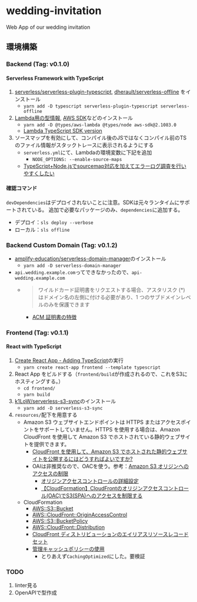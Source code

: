 # wedding-invitation

Web App of our wedding invitation

## 環境構築

### Backend (Tag: v0.1.0)

#### Serverless Framework with TypeScript

1. [serverless/serverless-plugin-typescript](https://github.com/serverless/serverless-plugin-typescript), [dherault/serverless-offline](https://github.com/dherault/serverless-offline) をインストール
    - `yarn add -D typescript serverless-plugin-typescript serverless-offline`
1. [Lambda用の型情報](https://www.npmjs.com/package/@types/aws-lambda), [AWS SDK](https://www.npmjs.com/package/aws-sdk)などのインストール
    - `yarn add -D @types/aws-lambda @types/node aws-sdk@2.1083.0`
    - [Lambda TypeScript SDK version](https://docs.aws.amazon.com/ja_jp/lambda/latest/dg/lambda-typescript.html)
1. ソースマップを有効にして、コンパイル後のJSではなくコンパイル前のTSのファイル情報がスタックトレースに表示されるようにする
    - `serverless.yml`にて、Lambdaの環境変数に下記を追加
      - `NODE_OPTIONS: --enable-source-maps`
    - [TypeScript+Node.jsでsourcemap対応を加えてエラーログ調査を行いやすくしたい](https://dev.classmethod.jp/articles/node-typescript-source-map-support/)

#### 確認コマンド

`devDependencies`はデプロイされないことに注意。SDKは元々ランタイムにサポートされている。
追加で必要なパッケージのみ、`dependencies`に追加する。

- デプロイ：`sls deploy --verbose`
- ローカル：`sls offline`

### Backend Custom Domain (Tag: v0.1.2)

- [amplify-education/serverless-domain-manager](https://github.com/amplify-education/serverless-domain-manager)のインストール
  - `yarn add -D serverless-domain-manager`
- `api.wedding.example.com`ってできなかったので、`api-wedding.example.com`
  - > ワイルドカード証明書をリクエストする場合、アスタリスク (*) はドメイン名の左側に付ける必要があり、1 つのサブドメインレベルのみを保護できます
    - [ACM 証明書の特徴](https://docs.aws.amazon.com/ja_jp/acm/latest/userguide/acm-certificate.html)

### Frontend (Tag: v0.1.1)

#### React with TypeScript

1. [Create React App - Adding TypeScript](https://create-react-app.dev/docs/adding-typescript)の実行
    - `yarn create react-app frontend --template typescript`
1. React App をビルドする（`frontend/build`が作成されるので、これをS3にホスティングする。）
    - `cd frontend/`
    - `yarn build`
1. [k1LoW/serverless-s3-sync](https://github.com/k1LoW/serverless-s3-sync)のインストール
    - `yarn add -D serverless-s3-sync`
1. `resources/`配下を用意する
    - Amazon S3 ウェブサイトエンドポイントは HTTPS またはアクセスポイントをサポートしていません。HTTPS を使用する場合は、Amazon CloudFront を使用して Amazon S3 でホストされている静的ウェブサイトを提供できます。
      - [CloudFront を使用して、Amazon S3 でホストされた静的ウェブサイトを公開するにはどうすればよいですか?](https://aws.amazon.com/jp/premiumsupport/knowledge-center/cloudfront-serve-static-website/)
      - OAIは非推奨なので、OACを使う。参考：[Amazon S3 オリジンへのアクセスの制限](https://docs.aws.amazon.com/ja_jp/AmazonCloudFront/latest/DeveloperGuide/private-content-restricting-access-to-s3.html)
        - [オリジンアクセスコントロールの詳細設定](https://docs.aws.amazon.com/ja_jp/AmazonCloudFront/latest/DeveloperGuide/private-content-restricting-access-to-s3.html#oac-advanced-settings)
        - [【CloudFormation】CloudFrontのオリジンアクセスコントロール(OAC)でS3(SPA)へのアクセスを制限する](https://ryuzan03.hatenablog.com/)
    - CloudFormation
      - [AWS::S3::Bucket](https://docs.aws.amazon.com/ja_jp/AWSCloudFormation/latest/UserGuide/aws-properties-s3-bucket.html)
      - [AWS::CloudFront::OriginAccessControl](https://docs.aws.amazon.com/ja_jp/AWSCloudFormation/latest/UserGuide/aws-resource-cloudfront-originaccesscontrol.html)
      - [AWS::S3::BucketPolicy](https://docs.aws.amazon.com/ja_jp/AWSCloudFormation/latest/UserGuide/aws-properties-s3-policy.html)
      - [AWS::CloudFront::Distribution](https://docs.aws.amazon.com/ja_jp/AWSCloudFormation/latest/UserGuide/aws-resource-cloudfront-distribution.html)
      - [CloudFront ディストリビューションのエイリアスリソースレコードセット](https://docs.aws.amazon.com/ja_jp/AWSCloudFormation/latest/UserGuide/quickref-route53.html#w2aac27c21c80c11)
      - [管理キャッシュポリシーの使用](https://docs.aws.amazon.com/ja_jp/AmazonCloudFront/latest/DeveloperGuide/using-managed-cache-policies.html)
        - とりあえず`CachingOptimized`にした。要検証

### TODO

1. linter見る
1. OpenAPIで型作成

